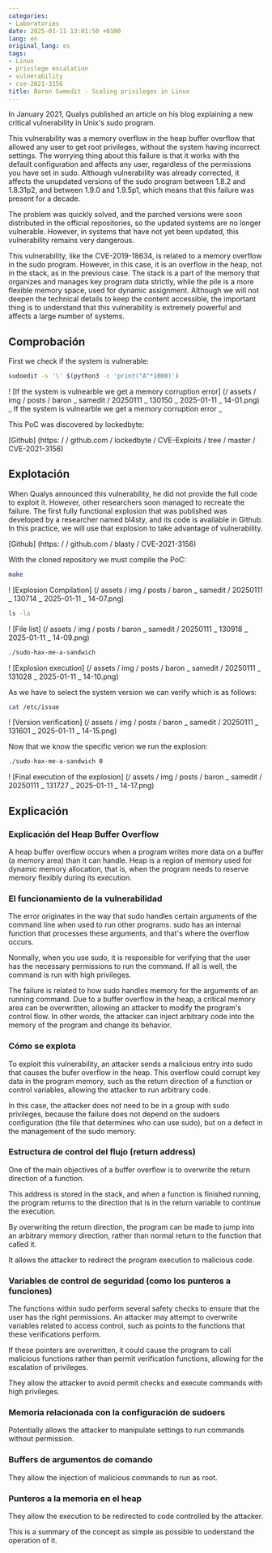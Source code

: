 ```yaml
---
categories:
- Laboratories
date: 2025-01-11 13:01:50 +0100
lang: en
original_lang: es
tags:
- Linux
- privilege escalation
- vulnerability
- cve-2021-3156
title: Baron Samedit - Scaling privileges in Linux
---
```


In January 2021, Qualys published an article on his blog explaining a new critical vulnerability in Unix's sudo program.

This vulnerability was a memory overflow in the heap buffer overflow that allowed any user to get root privileges, without the system having incorrect settings. The worrying thing about this failure is that it works with the default configuration and affects any user, regardless of the permissions you have set in sudo. Although vulnerability was already corrected, it affects the unupdated versions of the sudo program between 1.8.2 and 1.8.31p2, and between 1.9.0 and 1.9.5p1, which means that this failure was present for a decade.

The problem was quickly solved, and the parched versions were soon distributed in the official repositories, so the updated systems are no longer vulnerable. However, in systems that have not yet been updated, this vulnerability remains very dangerous.

This vulnerability, like the CVE-2019-18634, is related to a memory overflow in the sudo program. However, in this case, it is an overflow in the heap, not in the stack, as in the previous case. The stack is a part of the memory that organizes and manages key program data strictly, while the pile is a more flexible memory space, used for dynamic assignment. Although we will not deepen the technical details to keep the content accessible, the important thing is to understand that this vulnerability is extremely powerful and affects a large number of systems.

## Comprobación

First we check if the system is vulnerable:

```bash
sudoedit -s '\' $(python3 -c 'print("A"*1000)')
```

! [If the system is vulnearble we get a memory corruption error] (/ assets / img / posts / baron _ samedit / 20250111 _ 130150 _ 2025-01-11 _ 14-01.png)
_ If the system is vulnearble we get a memory corruption error _

This PoC was discovered by lockedbyte:

[Github] (https: / / github.com / lockedbyte / CVE-Exploits / tree / master / CVE-2021-3156)

## Explotación

When Qualys announced this vulnerability, he did not provide the full code to exploit it. However, other researchers soon managed to recreate the failure. The first fully functional explosion that was published was developed by a researcher named bl4sty, and its code is available in Github. In this practice, we will use that explosion to take advantage of vulnerability.

[Github] (https: / / github.com / blasty / CVE-2021-3156)

With the cloned repository we must compile the PoC:

```bash
make
```

! [Explosion Compilation] (/ assets / img / posts / baron _ samedit / 20250111 _ 130714 _ 2025-01-11 _ 14-07.png)

```bash
ls -la
```

! [File list] (/ assets / img / posts / baron _ samedit / 20250111 _ 130918 _ 2025-01-11 _ 14-09.png)

```bash
./sudo-hax-me-a-sandwich
```

! [Explosion execution] (/ assets / img / posts / baron _ samedit / 20250111 _ 131028 _ 2025-01-11 _ 14-10.png)

As we have to select the system version we can verify which is as follows:

```bash
cat /etc/issue
```

! [Version verification] (/ assets / img / posts / baron _ samedit / 20250111 _ 131601 _ 2025-01-11 _ 14-15.png)

Now that we know the specific verion we run the explosion:

```bash
./sudo-hax-me-a-sandwich 0
```

! [Final execution of the explosion] (/ assets / img / posts / baron _ samedit / 20250111 _ 131727 _ 2025-01-11 _ 14-17.png)

## Explicación

### Explicación del Heap Buffer Overflow

A heap buffer overflow occurs when a program writes more data on a buffer (a memory area) than it can handle. Heap is a region of memory used for dynamic memory allocation, that is, when the program needs to reserve memory flexibly during its execution.

### El funcionamiento de la vulnerabilidad

The error originates in the way that sudo handles certain arguments of the command line when used to run other programs. sudo has an internal function that processes these arguments, and that's where the overflow occurs.

Normally, when you use sudo, it is responsible for verifying that the user has the necessary permissions to run the command. If all is well, the command is run with high privileges.

The failure is related to how sudo handles memory for the arguments of an running command. Due to a buffer overflow in the heap, a critical memory area can be overwritten, allowing an attacker to modify the program's control flow. In other words, the attacker can inject arbitrary code into the memory of the program and change its behavior.

### Cómo se explota

To exploit this vulnerability, an attacker sends a malicious entry into sudo that causes the bufer overflow in the heap. This overflow could corrupt key data in the program memory, such as the return direction of a function or control variables, allowing the attacker to run arbitrary code.

In this case, the attacker does not need to be in a group with sudo privileges, because the failure does not depend on the sudoers configuration (the file that determines who can use sudo), but on a defect in the management of the sudo memory.

### Estructura de control del flujo (return address)

One of the main objectives of a buffer overflow is to overwrite the return direction of a function.

This address is stored in the stack, and when a function is finished running, the program returns to the direction that is in the return variable to continue the execution.

By overwriting the return direction, the program can be made to jump into an arbitrary memory direction, rather than normal return to the function that called it.

It allows the attacker to redirect the program execution to malicious code.

### Variables de control de seguridad (como los punteros a funciones)

The functions within sudo perform several safety checks to ensure that the user has the right permissions. An attacker may attempt to overwrite variables related to access control, such as points to the functions that these verifications perform.

If these pointers are overwritten, it could cause the program to call malicious functions rather than permit verification functions, allowing for the escalation of privileges.

They allow the attacker to avoid permit checks and execute commands with high privileges.

### Memoria relacionada con la configuración de sudoers

Potentially allows the attacker to manipulate settings to run commands without permission.

### Buffers de argumentos de comando

They allow the injection of malicious commands to run as root.

### Punteros a la memoria en el heap

They allow the execution to be redirected to code controlled by the attacker.

This is a summary of the concept as simple as possible to understand the operation of it.